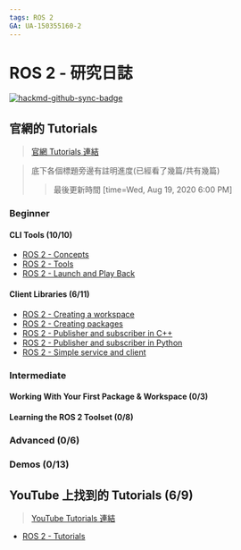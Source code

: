 ```yaml
---
tags: ROS 2
GA: UA-150355160-2
---
```


# ROS 2 - 研究日誌

[![hackmd-github-sync-badge](https://hackmd.io/lQVUtQabRQ-Rrtcpk85R7Q/badge)](https://hackmd.io/lQVUtQabRQ-Rrtcpk85R7Q)


## 官網的 Tutorials

 > [官網 Tutorials 連結](https://index.ros.org/doc/ros2/Tutorials/)
 
> 底下各個標題旁邊有註明進度(已經看了幾篇/共有幾篇)
> > 最後更新時間
> > [time=Wed, Aug 19, 2020 6:00 PM]

### Beginner

#### CLI Tools (10/10)
* [ROS 2 - Concepts](/acmkN6_8T_uOOUFzX-TRBQ)
* [ROS 2 - Tools](/GT6CSX9HRCGPm9P09iGB1g)
* [ROS 2 - Launch and Play Back](/uHuAcFJuSaC9XA28irzbNw)

#### Client Libraries (6/11)

* [ROS 2 - Creating a workspace](/wo2LvYsNSmOE74e-ShrTng)
* [ROS 2 - Creating packages](/SKdyvJewQlKa3ik1_swfKg)
* [ROS 2 - Publisher and subscriber in C++](/QiJrNvOaTJWJ2nVd8FDBOg)
* [ROS 2 - Publisher and subscriber in Python](/BO8fTaZ1SPSFu6WedciM4Q)
* [ROS 2 - Simple service and client](/AaXUv_bxRoKLVUSIuidq2g)

### Intermediate

#### Working With Your First Package & Workspace (0/3)

#### Learning the ROS 2 Toolset (0/8)

### Advanced (0/6)

### Demos (0/13)

## YouTube 上找到的 Tutorials (6/9)

> [YouTube Tutorials 連結](https://www.youtube.com/watch?v=5DlrkkH3LS4&list=PLK0b4e05LnzYNBzqXNm9vFD9YXWp6honJ)

* [ROS 2 - Tutorials](/DwaZUt-2Qk6NG-cRO8QigQ)